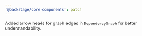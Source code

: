 ```yaml
---
'@backstage/core-components': patch
---
```


Added arrow heads for graph edges in `DependencyGraph` for better understandability.
